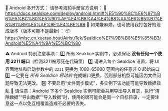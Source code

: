 📱 Android 多开方式：
请参考海豹手册官方说明：
📘 https://docs.sealdice.com/deploy/android.html#%E5%90%8C%E6%97%B6%E5%BC%80%E5%90%AF%E4%B8%A4%E4%B8%AA%E6%B5%B7%E8%B1%B9%E5%AE%9E%E4%BE%8B
🧰 如果嫌麻烦，也可使用我打包好的现成版本（版本可能不是最新）：
📦 https://misc.cn.xuetao.host/AirisuTek/Sealdice%E7%9B%B8%E5%85%B3/Android%E5%A4%9A%E5%BC%80

⚠️ Android 特别注意事项：
1️⃣ 所有 Sealdice 实例中，必须保证 **没有任何一个使用 3211 端口**（检测3211被写死在代码里）
2️⃣ 请进入每个 Sealdice 设置，将 UI 界面地址和启动参数中的 `3211` 更换为 1000–65000 范围内的任意非 0 起始端口
3️⃣ 一定要在 *所有 Sealdice 启动前* 完成端口更换，否则部分机型可能因为文件问题导致无法更改。
4️⃣ 不要启用“文件同步模式”，多实例下该功能可能导致数据错乱
📂 请注意：Android 下多个 Sealdice 实例可能会共用导出导入目录，执行“清除数据”“导出数据”“导入数据”时，使用的很可能会是同一个目标目录，一定要注意这一点以免互相覆盖造成不必要的丢失。